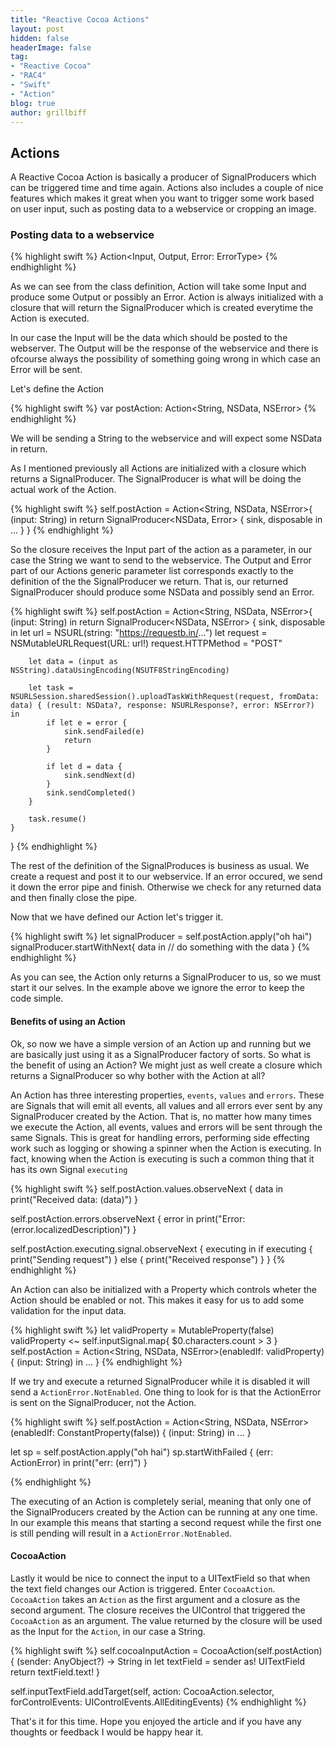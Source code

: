 ```yaml
---
title: "Reactive Cocoa Actions"
layout: post
hidden: false
headerImage: false
tag:
- "Reactive Cocoa"
- "RAC4"
- "Swift"
- "Action"
blog: true
author: grillbiff
---
```


## Actions

A Reactive Cocoa Action is basically a producer of SignalProducers which can be triggered time and time again. Actions also includes a couple of nice features which makes it great when you want to trigger some work based on user input, such as posting data to a webservice or cropping an image.

### Posting data to a webservice


{% highlight swift %}
Action<Input, Output, Error: ErrorType>
{% endhighlight %}

As we can see from the class definition, Action will take some Input and produce some Output or possibly an Error. Action is always initialized with a closure that will return the SignalProducer which is created everytime the Action is executed.

In our case the Input will be the data which should be posted to the webserver. The Output will be the response of the webservice and there is ofcourse always the possibility of something going wrong in which case an Error will be sent.

Let's define the Action

{% highlight swift %}
var postAction: Action<String, NSData, NSError>
{% endhighlight %}

We will be sending a String to the webservice and will expect some NSData in return.

As I mentioned previously all Actions are initialized with a closure which returns a SignalProducer. The SignalProducer is what will be doing the actual work of the Action.

{% highlight swift %}
self.postAction = Action<String, NSData, NSError>{ (input: String) in
	return SignalProducer<NSData, Error> { sink, disposable in
		...
	}
}
{% endhighlight %}

So the closure receives the Input part of the action as a parameter, in our case the String we want to send to the webservice. The Output and Error part of our Actions generic parameter list corresponds exactly to the definition of the the SignalProducer we return. That is, our returned SignalProducer should produce some NSData and possibly send an Error.

{% highlight swift %}
self.postAction = Action<String, NSData, NSError>{ (input: String) in
	return SignalProducer<NSData, NSError> { sink, disposable in
		let url = NSURL(string: "https://requestb.in/...")
		let request = NSMutableURLRequest(URL: url!)
		request.HTTPMethod = "POST"

		let data = (input as NSString).dataUsingEncoding(NSUTF8StringEncoding)

		let task = NSURLSession.sharedSession().uploadTaskWithRequest(request, fromData: 			data) { (result: NSData?, response: NSURLResponse?, error: NSError?) in					
			if let e = error {
				sink.sendFailed(e)
				return
			}

			if let d = data {
				sink.sendNext(d)
			}
			sink.sendCompleted()
		}

		task.resume()
	}
}
{% endhighlight %}

The rest of the definition of the SignalProduces is business as usual. We create a request and post it to our webservice. If an error occured, we send it down the error pipe and finish. Otherwise we check for any returned data and then finally close the pipe.

Now that we have defined our Action let's trigger it.

{% highlight swift %}
let signalProducer = self.postAction.apply("oh hai")
signalProducer.startWithNext{ data in
	// do something with the data
}
{% endhighlight %}

As you can see, the Action only returns a SignalProducer to us, so we must start it our selves. In the example above we ignore the error to keep the code simple.

#### Benefits of using an Action

Ok, so now we have a simple version of an Action up and running but we are basically just using it as a SignalProducer factory of sorts. So what is the benefit of using an Action? We might just as well create a closure which returns a SignalProducer so why bother with the Action at all?

An Action has three interesting properties, `events`, `values` and `errors`. These are Signals that will emit all events, all values and all errors ever sent by any SignalProducer created by the Action. That is, no matter how many times we execute the Action, all events, values and errors will be sent through the same Signals. This is great for handling errors, performing side effecting work such as logging or showing a spinner when the Action is executing. In fact, knowing when the Action is executing is such a common thing that it has its own Signal `executing`


{% highlight swift %}
self.postAction.values.observeNext { data in
	print("Received data: \(data)")
}

self.postAction.errors.observeNext { error in
	print("Error: \(error.localizedDescription)")
}

self.postAction.executing.signal.observeNext { executing in
	if executing {
		print("Sending request")
	} else {
		print("Received response")
	}
}
{% endhighlight %}

An Action can also be initialized with a Property which controls wheter the Action should be enabled or not. This makes it easy for us to add some validation for the input data.

{% highlight swift %}
let validProperty = MutableProperty<Bool>(false)
validProperty <~ self.inputSignal.map{ $0.characters.count > 3 }
self.postAction = Action<String, NSData, NSError>(enabledIf: validProperty) { (input: String) in
	...
}
{% endhighlight %}

If we try and execute a returned SignalProducer while it is disabled it will send a `ActionError.NotEnabled`. One thing to look for is that the ActionError is sent on the SignalProducer, not the Action.

{% highlight swift %}
self.postAction = Action<String, NSData, NSError>(enabledIf: ConstantProperty(false)) { (input: String) in
	...
}

let sp = self.postAction.apply("oh hai")
sp.startWithFailed { (err: ActionError<NSError>) in
	print("err: \(err)")
}

{% endhighlight %}


The executing of an Action is completely serial, meaning that only one of the SignalProducers created by the Action can be running at any one time. In our example this means that starting a second request while the first one is still pending will result in a `ActionError.NotEnabled`.

#### CocoaAction

Lastly it would be nice to connect the input to a UITextField so that when the text field changes our Action is triggered. Enter `CocoaAction`. `CocoaAction` takes an `Action` as the first argument and a closure as the second argument. The closure receives the UIControl that triggered the `CocoaAction` as an argument. The value returned by the closure will be used as the Input for the `Action`, in our case a String.

{% highlight swift %}
self.cocoaInputAction = CocoaAction(self.postAction) { (sender: AnyObject?) -> String in
	let textField = sender as! UITextField
	return textField.text!
}

self.inputTextField.addTarget(self, action: CocoaAction.selector, forControlEvents: UIControlEvents.AllEditingEvents)
{% endhighlight %}

That's it for this time. Hope you enjoyed the article and if you have any thoughts or feedback I would be happy hear it.
